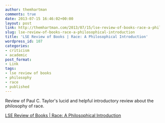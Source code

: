 ```yaml
---
author: themhartman
comments: true
date: 2013-07-15 16:46:02+00:00
layout: post
link: http://themhartman.com/2013/07/15/lse-review-of-books-race-a-philosophical-introduction/
slug: lse-review-of-books-race-a-philosophical-introduction
title: 'LSE Review of Books | Race: A Philosophical Introduction'
wordpress_id: 107
categories:
- criticism
- academic
post_format:
- Link
tags:
- lse review of books
- philosophy
- race
- published
---
```


Review of Paul C. Taylor's lucid and helpful introductory review about the philosophy of race.

[LSE Review of Books | Race: A Philosophical Introduction](http://blogs.lse.ac.uk/lsereviewofbooks/2013/07/15/book-review-race-a-philosophical-introduction/)
